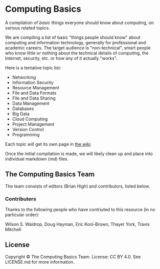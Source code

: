 Computing Basics
================

A compilation of *basic* things everyone should know about computing, on various related topics.

We are compiling a list of basic "things people should know" about
computing and information technology, generally for professional and
academic careers. The target audience is "non-technical", smart people
who know little or nothing about the technical details of computing, the
Internet, security, etc. or how any of it actually "works".

Here is a tentative topic list:

* Networking
* Information Security
* Resource Management
* File and Data Formats
* File and Data Sharing
* Data Management
* Databases
* Big Data
* Cloud Computing
* Project Management
* Version Control
* Programming

Each topic will get its own page in [the wiki](https://github.com/brianhigh/computing-basics/wiki).

Once the initial compilation is made, we will likely clean up and place into individual markdown (md) files.

## The Computing Basics Team

The team consists of editors (Brian High) and contributors, listed below.

### Contributers

Thanks to the following people who have contriuted to this resource (in no particular order):

Wilson S. Waldrop, Doug Hayman, Eric Kool-Brown, Thayer York, Travis Mitchell

## License
Copyright &copy; The Computing Basics Team. License: CC BY 4.0. See LICENSE.md for more information.
